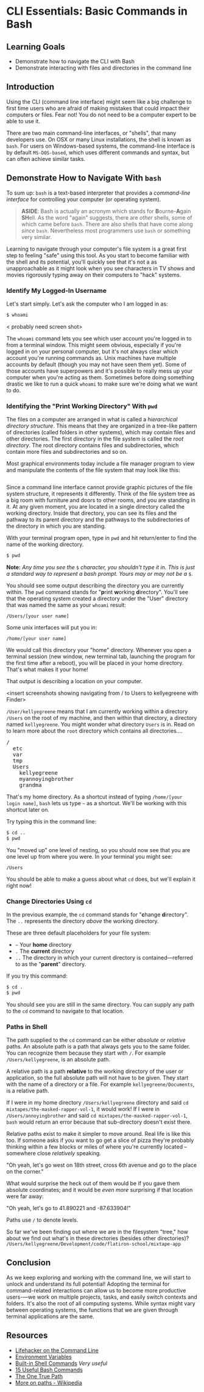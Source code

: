 # CLI Essentials: Basic Commands in Bash

## Learning Goals

* Demonstrate how to navigate the CLI with Bash
* Demonstrate interacting with files and directories in the command line

## Introduction

Using the CLI (command line interface) might seem like a big challenge to first
time users who are afraid of making mistakes that could impact their computers
or files. Fear not! You do not need to be a computer expert to be able to use
it.

There are two main command-line interfaces, or "shells", that many developers
use. On OSX or many Linux installations, the shell is known as `bash`. For users
on Windows-based systems, the command-line interface is by default
`MS-DOS-based`, which uses different commands and syntax, but can often achieve
similar tasks.

## Demonstrate How to Navigate With `bash`

To sum up: `bash` is a text-based interpreter that provides a _command-line
interface_ for controlling your computer (or operating system).

> **ASIDE**: Bash is actually an acronym which stands for **B**ourne-**A**gain
> **SH**ell. As the word "again" suggests, there are _other_ shells, some of
> which came before `bash`. There are also shells that have come along _since_
> `bash`. Nevertheless most programmers use `bash` or something very similar.

Learning to navigate through your computer's file system is a great first step
to feeling "safe" using this tool. As you start to become familiar with the
shell and its potential, you'll quickly see that it's not a as unapproachable as
it might look when you see characters in TV shows and movies rigorously typing
away on their computers to "hack" systems.

### Identify My Logged-In Username

Let's start simply. Let's ask the computer who I am logged in as:

```bash
$ whoami
```

 < probably need screen shot>

The `whoami` command lets you see which user account you're logged in to from a
terminal window. This might seem obvious, especially if you're logged in on your
personal computer, but it's not always clear which account you're running
commands as. Unix machines have multiple accounts by default (though you may not
have seen them yet). Some of those accounts have superpowers and it's possible
to really mess up your computer when you're acting as them. Sometimes before
doing something drastic we like to run a quick `whoami` to make sure we're doing
what we want to do.

### Identifying the "Print Working Directory" With `pwd`

The files on a computer are arranged in what is called a _hierarchical directory structure_. 
This means that they are organized in a tree-like pattern of directories (called
folders in other systems), which may contain files and other directories. The
first directory in the file system is called the _root directory_. The root
directory contains files and subdirectories, which contain more files and
subdirectories and so on.

Most graphical environments today include a file manager program to view and
manipulate the contents of the file system that may look like this:

<image of file system tree>

Since a command line interface cannot provide graphic pictures of the file
system structure, it represents it differently. Think of the file system tree as
a big room with furniture and doors to other rooms, and you are standing in it.
At any given moment, you are located in a single directory called the working
directory. Inside that directory, you can see its files and the pathway to its
parent directory and the pathways to the subdirectories of the directory in
which you are standing.

With your terminal program open, type in `pwd` and hit return/enter to find the
name of the working directory.

```bash
$ pwd
```
**Note:** *Any time you see the* `$` *character, you shouldn't type it in. This
is just a standard way to represent a bash prompt. Yours may or may not be a*
`$`.


You should see some output describing the directory you are currently within.
The `pwd` command stands for "**p**rint **w**orking **d**irectory". You'll see
that the operating system created a directory under the "User" directory that
was named the same as your `whoami` result:

`/Users/[your user name]`

Some unix interfaces will put you in:

`/home/[your user name]`

We would call this directory your "home" directory. Whenever you open a terminal
session (new window, new terminal tab, launching the program for the first time
after a reboot), you will be placed in your home directory. That's what makes it
your home!

That output is describing a location on your computer.

<insert screenshots showing navigating from / to Users to kellyegreene with
Finder> <insert screenshot of pwd>

<pic of pwd>

`/User/kellyegreene` means that I am currently working within a directory
`/Users` on the root of my machine, and then within that directory, a directory
named `kellyegreene`. You might wonder what directory `Users` is in. Read on to
learn more about the `root` directory which contains all directories....

<pre>
/
  etc
  var
  tmp
  Users
    kellyegreene
    myannoyingbrother
    grandma
</pre>

That's my home directory. As a shortcut instead of typing `/home/[your login name]`,
`bash` lets us type `~` as a shortcut. We'll be working with this shortcut later
on.

Try typing this in the command line:

```bash
$ cd ..
$ pwd
```

You "moved up" one level of nesting, so you should now see that you are one
level up from where you were. In your terminal you might see:

`/Users`

You should be able to make a guess about what `cd` does, but we'll explain it
right now!

### Change Directories Using `cd`

In the previous example, the `cd` command stands for "**c**hange **d**irectory".
The `..` represents the directory _above_ the working directory.

These are three default placeholders for your file system:

- `~` Your **home** directory
- `.` The **current** directory
- `..` The directory in which your current directory is contained—referred to as
  the "**parent**" directory.

If you try this command:

```bash
$ cd .
$ pwd
```

You should see you are still in the same directory. You can supply any path to
the `cd` command to navigate to that location.

### Paths in Shell

The path supplied to the `cd` command can be either *absolute* or *relative*
paths. An absolute path is a path that always gets you to the same folder. You
can recognize them because they start with `/`. For example
`/Users/kellyegreene`, is an absolute path.

A relative path is a path **relative** to the working directory of the user or
application, so the full absolute path will not have to be given. They start
with the name of a directory or a file. For example `kellyegreene/Documents`, is
a relative path.

If I were in my home directory `/Users/kellyegreene` directory and said `cd
mixtapes/the-masked-rapper-vol-1`, it would work! If I were in
`/Users/annoyingbrother` and said `cd mixtapes/the-masked-rapper-vol-1`, `bash`
would return an error because that sub-directory doesn't exist there.

Relative paths exist to make it simpler to move around. Real life is like this
too. If someone asks if you want to go get a slice of pizza they're probably
thinking within a few blocks or miles of where you're currently located –
somewhere close _relatively_ speaking.

"Oh yeah, let's go west on 18th street, cross 6th avenue and go to the place on
the corner."

What would surprise the heck out of them would be if you gave them absolute
coordinates; and it would be _even more_ surprising if that location were far
away:

"Oh yeah, let's go to 41.890221 and -87.633904!"

Paths use `/` to denote levels.

So far we've been finding out where we are in the filesystem "tree," how about
we find out what's in these directories (besides other directories)?
`/Users/kellyegreene/Development/code/flatiron-school/mixtape-app`

## Conclusion

As we keep exploring and working with the command line, we will start to unlock
and understand its full potential! Adopting the terminal for command-related
interactions can allow us to become more productive users-—we work on multiple
projects, tasks, and easily switch contexts and folders. It's also the root of
all computing systems. While syntax might vary between operating systems, the
functions that we are given through terminal applications are the same.

## Resources

- [Lifehacker on the Command Line](http://lifehacker.com/5633909/who-needs-a-mouse-learn-to-use-the-command-line-for-almost-anything)
- [Environment Variables](http://cbednarski.com/articles/understanding-environment-variables-and-the-unix-path/)
- [Built-in Shell Commands](https://www.gnu.org/software/bash/manual/html_node/Bash-Builtins.html) *Very useful*
- [15 Useful Bash Commands](http://www.thegeekstuff.com/2010/08/bash-shell-builtin-commands/)
- [The One True Path](http://blog.seldomatt.com/blog/2012/10/08/bash-and-the-one-true-path/)
- [More on paths - Wikipedia](http://en.wikipedia.org/wiki/Path_\(computing\))
